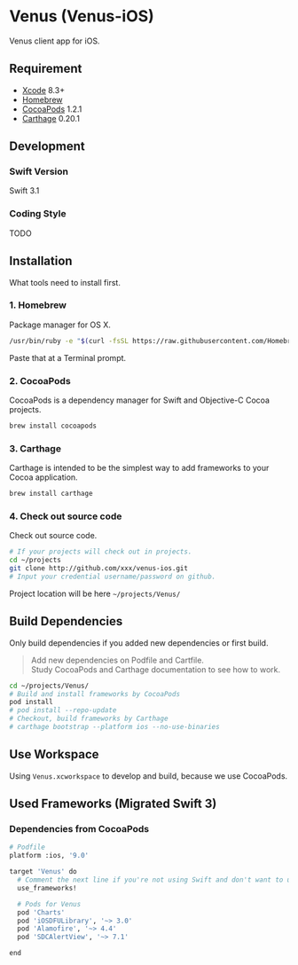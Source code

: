 # Venus (Venus-iOS)

Venus client app for iOS.

## Requirement

* [Xcode](https://itunes.apple.com/tw/app/xcode/id497799835) 8.3+
* [Homebrew](http://brew.sh/)
* [CocoaPods](https://cocoapods.org/) 1.2.1
* [Carthage](https://github.com/Carthage/Carthage) 0.20.1

## Development

### Swift Version

Swift 3.1

### Coding Style

TODO

## Installation

What tools need to install first.

### 1. Homebrew

Package manager for OS X.

```sh
/usr/bin/ruby -e "$(curl -fsSL https://raw.githubusercontent.com/Homebrew/install/master/install)"
```
Paste that at a Terminal prompt.

### 2. CocoaPods

CocoaPods is a dependency manager for Swift and Objective-C Cocoa projects.

```sh
brew install cocoapods
```

### 3. Carthage

Carthage is intended to be the simplest way to add frameworks to your Cocoa application.

```sh
brew install carthage
```

### 4. Check out source code

Check out source code.

```sh
# If your projects will check out in projects.
cd ~/projects
git clone http://github.com/xxx/venus-ios.git
# Input your credential username/password on github.
```
Project location will be here `~/projects/Venus/`

## Build Dependencies

Only build dependencies if you added new dependencies or first build.

> Add new dependencies on Podfile and Cartfile.  
> Study CocoaPods and Carthage documentation to see how to work.

```sh
cd ~/projects/Venus/
# Build and install frameworks by CocoaPods
pod install
# pod install --repo-update
# Checkout, build frameworks by Carthage
# carthage bootstrap --platform ios --no-use-binaries
```

## Use Workspace

Using `Venus.xcworkspace` to develop and build, because we use CocoaPods.

## Used Frameworks (Migrated Swift 3)

### Dependencies from CocoaPods

```sh
# Podfile
platform :ios, '9.0'

target 'Venus' do
  # Comment the next line if you're not using Swift and don't want to use dynamic frameworks
  use_frameworks!

  # Pods for Venus
  pod 'Charts'
  pod 'iOSDFULibrary', '~> 3.0'
  pod 'Alamofire', '~> 4.4'
  pod 'SDCAlertView', '~> 7.1'

end
```
